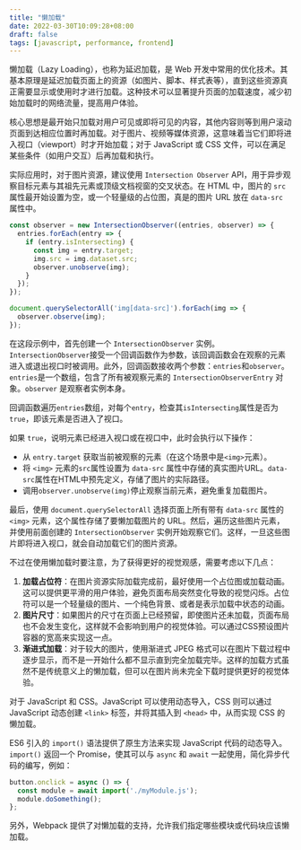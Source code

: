 ```yaml
---
title: "懒加载"
date: 2022-03-30T10:09:28+08:00
draft: false
tags: [javascript, performance, frontend]
---
```


懒加载（Lazy Loading），也称为延迟加载，是 Web 开发中常用的优化技术。其基本原理是延迟加载页面上的资源（如图片、脚本、样式表等），直到这些资源真正需要显示或使用时才进行加载。这种技术可以显著提升页面的加载速度，减少初始加载时的网络流量，提高用户体验。

核心思想是最开始只加载对用户可见或即将可见的内容，其他内容则等到用户滚动页面到达相应位置时再加载。对于图片、视频等媒体资源，这意味着当它们即将进入视口（viewport）时才开始加载；对于 JavaScript 或 CSS 文件，可以在满足某些条件（如用户交互）后再加载和执行。

实际应用时，对于图片资源，建议使用 `Intersection Observer` API，用于异步观察目标元素与其祖先元素或顶级文档视窗的交叉状态。在 HTML 中，图片的 `src` 属性最开始设置为空，或一个轻量级的占位图，真是的图片 URL 放在 `data-src` 属性中。

```js
const observer = new IntersectionObserver((entries, observer) => {
  entries.forEach(entry => {
    if (entry.isIntersecting) {
      const img = entry.target;
      img.src = img.dataset.src;
      observer.unobserve(img);
    }
  });
});

document.querySelectorAll('img[data-src]').forEach(img => {
  observer.observe(img);
});
```

在这段示例中，首先创建一个 `IntersectionObserver` 实例。`IntersectionObserver`接受一个回调函数作为参数，该回调函数会在观察的元素进入或退出视口时被调用。此外，回调函数接收两个参数：`entries`和`observer`。`entries`是一个数组，包含了所有被观察元素的 `IntersectionObserverEntry` 对象。`observer` 是观察者实例本身。

回调函数遍历`entries`数组，对每个`entry`，检查其`isIntersecting`属性是否为`true`，即该元素是否进入了视口。

如果 `true`，说明元素已经进入视口或在视口中，此时会执行以下操作：

- 从 `entry.target` 获取当前被观察的元素（在这个场景中是`<img>`元素）。
- 将 `<img>` 元素的`src`属性设置为 `data-src` 属性中存储的真实图片URL。`data-src`属性在HTML中预先定义，存储了图片的实际路径。
- 调用`observer.unobserve(img)`停止观察当前元素，避免重复加载图片。

最后，使用 `document.querySelectorAll` 选择页面上所有带有 `data-src` 属性的 `<img>` 元素，这个属性存储了要懒加载图片的 URL。然后，遍历这些图片元素，并使用前面创建的 `IntersectionObserver` 实例开始观察它们。这样，一旦这些图片即将进入视口，就会自动加载它们的图片资源。

不过在使用懒加载时要注意，为了获得更好的视觉观感，需要考虑以下几点：

1. **加载占位符**：在图片资源实际加载完成前，最好使用一个占位图或加载动画。这可以提供更平滑的用户体验，避免页面布局突然变化导致的视觉闪烁。占位符可以是一个轻量级的图片、一个纯色背景、或者是表示加载中状态的动画。
2. **图片尺寸**：如果图片的尺寸在页面上已经预留，即使图片还未加载，页面布局也不会发生变化，这样就不会影响到用户的视觉体验。可以通过CSS预设图片容器的宽高来实现这一点。
3. **渐进式加载**：对于较大的图片，使用渐进式 JPEG 格式可以在图片下载过程中逐步显示，而不是一开始什么都不显示直到完全加载完毕。这样的加载方式虽然不是传统意义上的懒加载，但可以在图片尚未完全下载时提供更好的视觉体验。

对于 JavaScript 和 CSS。JavaScript 可以使用动态导入，CSS 则可以通过 JavaScript 动态创建 `<link>` 标签，并将其插入到 `<head>` 中，从而实现 CSS 的懒加载。

ES6 引入的 `import()` 语法提供了原生方法来实现 JavaScript 代码的动态导入。`import()` 返回一个 Promise，使其可以与 `async` 和 `await` 一起使用，简化异步代码的编写，例如：

```js
button.onclick = async () => {
  const module = await import('./myModule.js');
  module.doSomething();
};
```

另外，Webpack 提供了对懒加载的支持，允许我们指定哪些模块或代码块应该懒加载。
